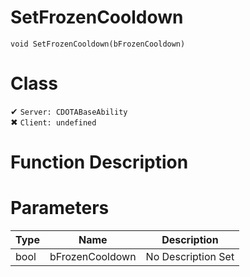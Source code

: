 # SetFrozenCooldown
```
void SetFrozenCooldown(bFrozenCooldown)
```
# Class
✔ `Server: CDOTABaseAbility`  
✖ `Client: undefined`  

# Function Description

# Parameters
Type|Name|Description
--|--|--
bool|bFrozenCooldown|No Description Set
